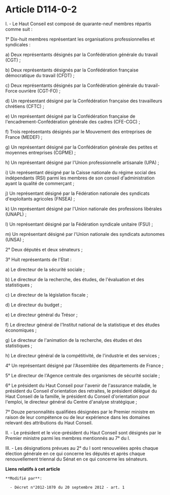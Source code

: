 # Article D114-0-2

I. - Le Haut Conseil est composé de quarante-neuf membres répartis comme suit : 

1° Dix-huit membres représentant les organisations professionnelles et syndicales : 

a) Deux représentants désignés par la Confédération générale du travail (CGT) ; 

b) Deux représentants désignés par la Confédération française démocratique du travail (CFDT) ; 

c) Deux représentants désignés par la Confédération générale du travail-Force ouvrière (CGT-FO) ; 

d) Un représentant désigné par la Confédération française des travailleurs chrétiens (CFTC) ; 

e) Un représentant désigné par la Confédération française de l'encadrement-Confédération générale des cadres (CFE-CGC) ; 

f) Trois représentants désignés par le Mouvement des entreprises de France (MEDEF) ; 

g) Un représentant désigné par la Confédération générale des petites et moyennes entreprises (CGPME) ; 

h) Un représentant désigné par l'Union professionnelle artisanale (UPA) ; 

i) Un représentant désigné par la Caisse nationale du régime social des indépendants (RSI) parmi les membres de son conseil
d'administration ayant la qualité de commerçant ; 

j) Un représentant désigné par la Fédération nationale des syndicats d'exploitants agricoles (FNSEA) ; 

k) Un représentant désigné par l'Union nationale des professions libérales (UNAPL) ; 

l) Un représentant désigné par la Fédération syndicale unitaire (FSU) ; 

m) Un représentant désigné par l'Union nationale des syndicats autonomes (UNSA) ; 

2° Deux députés et deux sénateurs ; 

3° Huit représentants de l'Etat : 

a) Le directeur de la sécurité sociale ; 

b) Le directeur de la recherche, des études, de l'évaluation et des statistiques ; 

c) Le directeur de la législation fiscale ; 

d) Le directeur du budget ; 

e) Le directeur général du Trésor ; 

f) Le directeur général de l'Institut national de la statistique et des études économiques ; 

g) Le directeur de l'animation de la recherche, des études et des statistiques ; 

h) Le directeur général de la compétitivité, de l'industrie et des services ; 

4° Un représentant désigné par l'Assemblée des départements de France ; 

5° Le directeur de l'Agence centrale des organismes de sécurité sociale ; 

6° Le président du Haut Conseil pour l'avenir de l'assurance maladie, le président du Conseil d'orientation des retraites, le
président délégué du Haut Conseil de la famille, le président du Conseil d'orientation pour l'emploi, le directeur général du
Centre d'analyse stratégique ; 

7° Douze personnalités qualifiées désignées par le Premier ministre en raison de leur compétence ou de leur expérience dans
les domaines relevant des attributions du Haut Conseil. 

II. - Le président et le vice-président du Haut Conseil sont désignés par le Premier ministre parmi les membres mentionnés au
7° du I. 

III. - Les désignations prévues au 2° du I sont renouvelées après chaque élection générale en ce qui concerne les députés et
après chaque renouvellement triennal du Sénat en ce qui concerne les sénateurs.

**Liens relatifs à cet article**

	**Modifié par**:

	  - Décret n°2012-1070 du 20 septembre 2012 - art. 1

